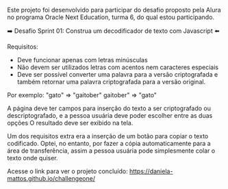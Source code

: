 Este projeto foi desenvolvido para participar do desafio proposto pela Alura no programa Oracle Next Education, turma 6, do qual estou participando.

➡️ Desafio Sprint 01: Construa um decodificador de texto com Javascript ⬅️

Requisitos:
- Deve funcionar apenas com letras minúsculas
- Não devem ser utilizados letras com acentos nem caracteres especiais
- Deve ser possível converter uma palavra para a versão criptografada e também retornar uma palavra criptografada para a versão original.

Por exemplo:
"gato" => "gaitober"
gaitober" => "gato"

A página deve ter campos para inserção do texto a ser criptografado ou descriptografado, e a pessoa usuária deve poder escolher entre as duas opções
O resultado deve ser exibido na tela.

Um dos requisitos extra era a inserção de um botão para copiar o texto codificado. Optei, no entanto, por fazer a cópia automaticamente para a área de transferência, assim a pessoa usuária pode simplesmente colar o texto onde quiser.

Acesse o link para ver o projeto concluído: https://daniela-mattos.github.io/challengeone/
